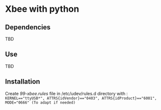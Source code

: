 # Xbee with python
## Dependencies
TBD

## Use
TBD

## Installation
Create *99-xbee.rules* file in /etc/udev/rules.d directory with :
`KERNEL=="ttyUSB*", ATTRS{idVendor}=="0403", ATTRS{idProduct}=="6001", MODE="0666"
(To adapt if needed)`

